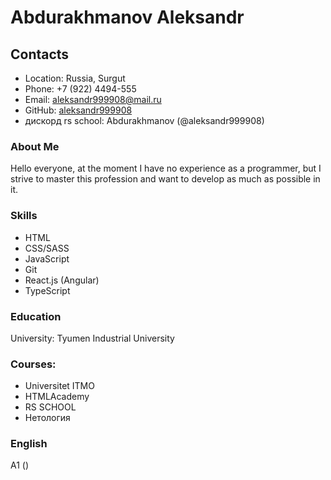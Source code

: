 # Abdurakhmanov Aleksandr

## Contacts

* Location: Russia, Surgut
* Phone: +7 (922) 4494-555
* Email: aleksandr999908@mail.ru
* GitHub: [aleksandr999908](https://github.com/Aleksandr999908)
* дискорд rs school: Abdurakhmanov (@aleksandr999908)

### About Me

Hello everyone, at the moment I have no experience as a programmer, but I strive to master this profession and want to develop as much as possible in it.

### Skills

* HTML
* CSS/SASS
* JavaScript 
* Git
* React.js (Angular)
* TypeScript

### Education

University: Tyumen Industrial University

### Courses:

* Universitet ITMO
* HTMLAcademy
* RS SCHOOL
* Нетология

### English

A1 ()
